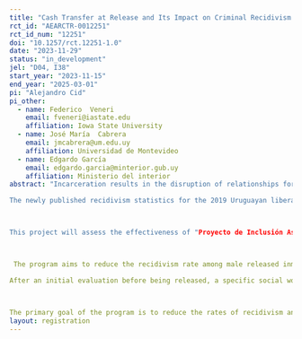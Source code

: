 ```yaml
---
title: "Cash Transfer at Release and Its Impact on Criminal Recidivism: An Evaluation of the PIA Program."
rct_id: "AEARCTR-0012251"
rct_id_num: "12251"
doi: "10.1257/rct.12251-1.0"
date: "2023-11-29"
status: "in_development"
jel: "D04, I38"
start_year: "2023-11-15"
end_year: "2025-03-01"
pi: "Alejandro Cid"
pi_other:
  - name: Federico  Veneri
    email: fveneri@iastate.edu
    affiliation: Iowa State University
  - name: José María  Cabrera
    email: jmcabrera@um.edu.uy
    affiliation: Universidad de Montevideo
  - name: Edgardo García
    email: edgardo.garcia@minterior.gub.uy
    affiliation: Ministerio del interior
abstract: "Incarceration results in the disruption of relationships for those in prison, affecting family, work, and community ties. Reestablishing those connections after being released is a complex process. In many cases, recently liberated individuals won't have access to the support system required to reinsert themselves in society after their liberation, resulting in prison recidivism in the short term.
The newly published recidivism statistics for the 2019 Uruguayan liberated cohort suggest that the problem might be more dire. Three of every ten liberated individuals will be re-incarcerated within the first six months after their liberation, 44.1% within the first year, and 65.6% will be reincarcerated within three years.  

This project will assess the effectiveness of "Proyecto de Inclusión Asistida" (PIA, assisted inclusion program), a program jointly run by the Ministry of Social Development (MIDES) and the Ministry of Interior (MI) from Uruguay. 

 The program aims to reduce the recidivism rate among male released inmates who serve a sentence of least two months by providing monthly conditional cash transfers for six months, access to transportation passes (local or inter-state), information about other government programs they may be eligible for, and periodic personalized mentoring from social workers after their liberation.
After an initial evaluation before being released, a specific social worker is assigned to each case, and follow-ups are scheduled outside the prison within the first month, second, and fourth month after being liberated. These visits aim to allow individuals to continue developing their life plans after prison and are a requirement for continuing to receive the program's benefits.  

The primary goal of the program is to reduce the rates of recidivism and involvement in criminal activities, as well as to increase employment rates and the take up of social services after liberation for a more at-risk population. The results of this project will contribute to a better understanding of the short and medium-term impact of conditional cash transfer programs and mentoring for released individuals."
layout: registration
---
```


